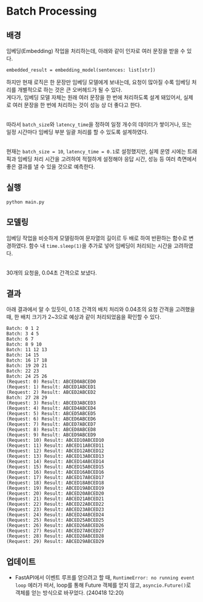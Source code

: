 # Batch Processing

## 배경
임베딩(Embedding) 작업을 처리하는데, 아래와 같이 인자로 여러 문장을 받을 수 있다.
```
embedded_result = embedding_model(sentences: list[str])
```
하지만 현재 로직은 한 문장만 임베딩 모델에게 보내는데, 요청이 많아질 수록 임베딩 처리를 개별적으로 하는 것은 큰 오버헤드가 될 수 있다.</br>
게다가, 임베딩 모델 자체는 원래 여러 문장을 한 번에 처리하도록 설계 돼있어서, 실제로 여러 문장을 한 번에 처리하는 것이 성능 상 더 좋다고 한다.</br></br>

따라서 `batch_size`와 `latency_time`을 정하여 일정 개수의 데이터가 쌓이거나, 또는 일정 시간마다 임베딩 부분 일괄 처리를 할 수 있도록 설계하였다.</br></br>

현재는 `batch_size = 10`, `latency_time = 0.1`로 설정했지만, 실제 운영 시에는 트래픽과 임베딩 처리 시간을 고려하여 적절하게 설정해야 응답 시간, 성능 등 여러 측면에서 좋은 결과를 낼 수 있을 것으로 예측한다.

## 실행
```
python main.py
```

## 모델링 

임베딩 작업을 비슷하게 모델링하여 문자열의 길이르 두 배로 하여 반환하는 함수로 변경하였다.
함수 내 `time.sleep(1)`을 추가로 넣어 임베딩이 처리되는 시간을 고려하였다.</br></br>

30개의 요청을, 0.04초 간격으로 보냈다.

## 결과 
아래 결과에서 알 수 있듯이, 0.1초 간격의 배치 처리와 0.04초의 요청 간격을 고려했을 때, 한 배치 크기가 2~3으로 예상과 같이 처리되었음을 확인할 수 있다.
```
Batch: 0 1 2
Batch: 3 4 5
Batch: 6 7
Batch: 8 9 10
Batch: 11 12 13
Batch: 14 15
Batch: 16 17 18
Batch: 19 20 21
Batch: 22 23
Batch: 24 25 26
(Request: 0) Result: ABCED0ABCED0
(Request: 1) Result: ABCED1ABCED1
(Request: 2) Result: ABCED2ABCED2
Batch: 27 28 29
(Request: 3) Result: ABCED3ABCED3
(Request: 4) Result: ABCED4ABCED4
(Request: 5) Result: ABCED5ABCED5
(Request: 6) Result: ABCED6ABCED6
(Request: 7) Result: ABCED7ABCED7
(Request: 8) Result: ABCED8ABCED8
(Request: 9) Result: ABCED9ABCED9
(Request: 10) Result: ABCED10ABCED10
(Request: 11) Result: ABCED11ABCED11
(Request: 12) Result: ABCED12ABCED12
(Request: 13) Result: ABCED13ABCED13
(Request: 14) Result: ABCED14ABCED14
(Request: 15) Result: ABCED15ABCED15
(Request: 16) Result: ABCED16ABCED16
(Request: 17) Result: ABCED17ABCED17
(Request: 18) Result: ABCED18ABCED18
(Request: 19) Result: ABCED19ABCED19
(Request: 20) Result: ABCED20ABCED20
(Request: 21) Result: ABCED21ABCED21
(Request: 22) Result: ABCED22ABCED22
(Request: 23) Result: ABCED23ABCED23
(Request: 24) Result: ABCED24ABCED24
(Request: 25) Result: ABCED25ABCED25
(Request: 26) Result: ABCED26ABCED26
(Request: 27) Result: ABCED27ABCED27
(Request: 28) Result: ABCED28ABCED28
(Request: 29) Result: ABCED29ABCED29
```

## 업데이트
* FastAPI에서 이벤트 루프를 얻으려고 할 때, `RuntimeError: no running event loop` 에러가 떠서, loop를 통해 Future 객체를 얻지 않고, `asyncio.Future()`로 객체를 얻는 방식으로 바꾸었다. (240418 12:20)
